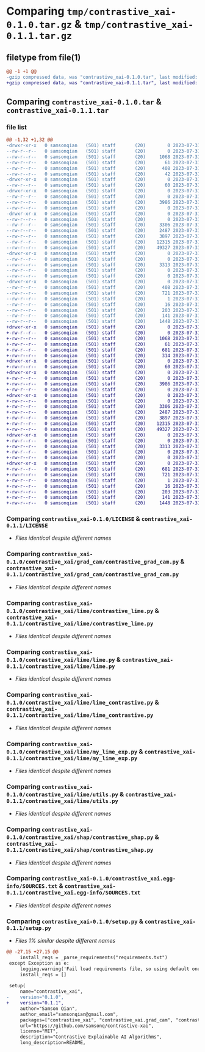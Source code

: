 # Comparing `tmp/contrastive_xai-0.1.0.tar.gz` & `tmp/contrastive_xai-0.1.1.tar.gz`

## filetype from file(1)

```diff
@@ -1 +1 @@
-gzip compressed data, was "contrastive_xai-0.1.0.tar", last modified: Mon Jul 31 02:51:50 2023, max compression
+gzip compressed data, was "contrastive_xai-0.1.1.tar", last modified: Mon Jul 31 02:54:12 2023, max compression
```

## Comparing `contrastive_xai-0.1.0.tar` & `contrastive_xai-0.1.1.tar`

### file list

```diff
@@ -1,32 +1,32 @@
-drwxr-xr-x   0 samsonqian   (501) staff       (20)        0 2023-07-31 02:51:50.470887 contrastive_xai-0.1.0/
--rw-r--r--   0 samsonqian   (501) staff       (20)        0 2023-07-31 02:31:03.000000 contrastive_xai-0.1.0/Dockerfile
--rw-r--r--   0 samsonqian   (501) staff       (20)     1068 2023-07-31 02:29:28.000000 contrastive_xai-0.1.0/LICENSE
--rw-r--r--   0 samsonqian   (501) staff       (20)       61 2023-07-31 02:32:08.000000 contrastive_xai-0.1.0/MANIFEST.in
--rw-r--r--   0 samsonqian   (501) staff       (20)      408 2023-07-31 02:51:50.470973 contrastive_xai-0.1.0/PKG-INFO
--rw-r--r--   0 samsonqian   (501) staff       (20)       42 2023-07-31 02:29:28.000000 contrastive_xai-0.1.0/README.md
-drwxr-xr-x   0 samsonqian   (501) staff       (20)        0 2023-07-31 02:51:50.465674 contrastive_xai-0.1.0/contrastive_xai/
--rw-r--r--   0 samsonqian   (501) staff       (20)       60 2023-07-31 02:40:18.000000 contrastive_xai-0.1.0/contrastive_xai/__init__.py
-drwxr-xr-x   0 samsonqian   (501) staff       (20)        0 2023-07-31 02:51:50.466937 contrastive_xai-0.1.0/contrastive_xai/grad_cam/
--rw-r--r--   0 samsonqian   (501) staff       (20)        0 2023-07-31 02:39:52.000000 contrastive_xai-0.1.0/contrastive_xai/grad_cam/__init__.py
--rw-r--r--   0 samsonqian   (501) staff       (20)     3986 2023-07-31 02:48:34.000000 contrastive_xai-0.1.0/contrastive_xai/grad_cam/contrastive_grad_cam.py
--rw-r--r--   0 samsonqian   (501) staff       (20)        0 2023-07-31 02:39:56.000000 contrastive_xai-0.1.0/contrastive_xai/grad_cam/grad_cam.py
-drwxr-xr-x   0 samsonqian   (501) staff       (20)        0 2023-07-31 02:51:50.468594 contrastive_xai-0.1.0/contrastive_xai/lime/
--rw-r--r--   0 samsonqian   (501) staff       (20)        0 2023-07-31 02:38:59.000000 contrastive_xai-0.1.0/contrastive_xai/lime/__init__.py
--rw-r--r--   0 samsonqian   (501) staff       (20)     3306 2023-07-31 02:47:22.000000 contrastive_xai-0.1.0/contrastive_xai/lime/contrastive_lime.py
--rw-r--r--   0 samsonqian   (501) staff       (20)     2487 2023-07-31 02:39:46.000000 contrastive_xai-0.1.0/contrastive_xai/lime/lime.py
--rw-r--r--   0 samsonqian   (501) staff       (20)     3897 2023-07-31 02:28:35.000000 contrastive_xai-0.1.0/contrastive_xai/lime/lime_contrastive.py
--rw-r--r--   0 samsonqian   (501) staff       (20)    12315 2023-07-31 02:28:39.000000 contrastive_xai-0.1.0/contrastive_xai/lime/my_lime_exp.py
--rw-r--r--   0 samsonqian   (501) staff       (20)    49327 2023-07-31 02:28:41.000000 contrastive_xai-0.1.0/contrastive_xai/lime/utils.py
-drwxr-xr-x   0 samsonqian   (501) staff       (20)        0 2023-07-31 02:51:50.470778 contrastive_xai-0.1.0/contrastive_xai/shap/
--rw-r--r--   0 samsonqian   (501) staff       (20)        0 2023-07-31 02:40:00.000000 contrastive_xai-0.1.0/contrastive_xai/shap/__init__.py
--rw-r--r--   0 samsonqian   (501) staff       (20)     3313 2023-07-31 02:49:24.000000 contrastive_xai-0.1.0/contrastive_xai/shap/contrastive_shap.py
--rw-r--r--   0 samsonqian   (501) staff       (20)        0 2023-07-31 02:40:03.000000 contrastive_xai-0.1.0/contrastive_xai/shap/shap.py
--rw-r--r--   0 samsonqian   (501) staff       (20)        0 2023-07-31 02:31:38.000000 contrastive_xai-0.1.0/contrastive_xai/utils.py
-drwxr-xr-x   0 samsonqian   (501) staff       (20)        0 2023-07-31 02:51:50.466284 contrastive_xai-0.1.0/contrastive_xai.egg-info/
--rw-r--r--   0 samsonqian   (501) staff       (20)      408 2023-07-31 02:51:50.000000 contrastive_xai-0.1.0/contrastive_xai.egg-info/PKG-INFO
--rw-r--r--   0 samsonqian   (501) staff       (20)      721 2023-07-31 02:51:50.000000 contrastive_xai-0.1.0/contrastive_xai.egg-info/SOURCES.txt
--rw-r--r--   0 samsonqian   (501) staff       (20)        1 2023-07-31 02:51:50.000000 contrastive_xai-0.1.0/contrastive_xai.egg-info/dependency_links.txt
--rw-r--r--   0 samsonqian   (501) staff       (20)       16 2023-07-31 02:51:50.000000 contrastive_xai-0.1.0/contrastive_xai.egg-info/top_level.txt
--rw-r--r--   0 samsonqian   (501) staff       (20)      203 2023-07-31 02:32:16.000000 contrastive_xai-0.1.0/requirements.txt
--rw-r--r--   0 samsonqian   (501) staff       (20)      141 2023-07-31 02:51:50.471318 contrastive_xai-0.1.0/setup.cfg
--rw-r--r--   0 samsonqian   (501) staff       (20)     1448 2023-07-31 02:42:35.000000 contrastive_xai-0.1.0/setup.py
+drwxr-xr-x   0 samsonqian   (501) staff       (20)        0 2023-07-31 02:54:12.021549 contrastive_xai-0.1.1/
+-rw-r--r--   0 samsonqian   (501) staff       (20)        0 2023-07-31 02:31:03.000000 contrastive_xai-0.1.1/Dockerfile
+-rw-r--r--   0 samsonqian   (501) staff       (20)     1068 2023-07-31 02:29:28.000000 contrastive_xai-0.1.1/LICENSE
+-rw-r--r--   0 samsonqian   (501) staff       (20)       61 2023-07-31 02:32:08.000000 contrastive_xai-0.1.1/MANIFEST.in
+-rw-r--r--   0 samsonqian   (501) staff       (20)      681 2023-07-31 02:54:12.021622 contrastive_xai-0.1.1/PKG-INFO
+-rw-r--r--   0 samsonqian   (501) staff       (20)      314 2023-07-31 02:53:40.000000 contrastive_xai-0.1.1/README.md
+drwxr-xr-x   0 samsonqian   (501) staff       (20)        0 2023-07-31 02:54:12.016820 contrastive_xai-0.1.1/contrastive_xai/
+-rw-r--r--   0 samsonqian   (501) staff       (20)       60 2023-07-31 02:40:18.000000 contrastive_xai-0.1.1/contrastive_xai/__init__.py
+drwxr-xr-x   0 samsonqian   (501) staff       (20)        0 2023-07-31 02:54:12.018015 contrastive_xai-0.1.1/contrastive_xai/grad_cam/
+-rw-r--r--   0 samsonqian   (501) staff       (20)        0 2023-07-31 02:39:52.000000 contrastive_xai-0.1.1/contrastive_xai/grad_cam/__init__.py
+-rw-r--r--   0 samsonqian   (501) staff       (20)     3986 2023-07-31 02:48:34.000000 contrastive_xai-0.1.1/contrastive_xai/grad_cam/contrastive_grad_cam.py
+-rw-r--r--   0 samsonqian   (501) staff       (20)        0 2023-07-31 02:39:56.000000 contrastive_xai-0.1.1/contrastive_xai/grad_cam/grad_cam.py
+drwxr-xr-x   0 samsonqian   (501) staff       (20)        0 2023-07-31 02:54:12.019538 contrastive_xai-0.1.1/contrastive_xai/lime/
+-rw-r--r--   0 samsonqian   (501) staff       (20)        0 2023-07-31 02:38:59.000000 contrastive_xai-0.1.1/contrastive_xai/lime/__init__.py
+-rw-r--r--   0 samsonqian   (501) staff       (20)     3306 2023-07-31 02:47:22.000000 contrastive_xai-0.1.1/contrastive_xai/lime/contrastive_lime.py
+-rw-r--r--   0 samsonqian   (501) staff       (20)     2487 2023-07-31 02:39:46.000000 contrastive_xai-0.1.1/contrastive_xai/lime/lime.py
+-rw-r--r--   0 samsonqian   (501) staff       (20)     3897 2023-07-31 02:28:35.000000 contrastive_xai-0.1.1/contrastive_xai/lime/lime_contrastive.py
+-rw-r--r--   0 samsonqian   (501) staff       (20)    12315 2023-07-31 02:28:39.000000 contrastive_xai-0.1.1/contrastive_xai/lime/my_lime_exp.py
+-rw-r--r--   0 samsonqian   (501) staff       (20)    49327 2023-07-31 02:28:41.000000 contrastive_xai-0.1.1/contrastive_xai/lime/utils.py
+drwxr-xr-x   0 samsonqian   (501) staff       (20)        0 2023-07-31 02:54:12.021447 contrastive_xai-0.1.1/contrastive_xai/shap/
+-rw-r--r--   0 samsonqian   (501) staff       (20)        0 2023-07-31 02:40:00.000000 contrastive_xai-0.1.1/contrastive_xai/shap/__init__.py
+-rw-r--r--   0 samsonqian   (501) staff       (20)     3313 2023-07-31 02:49:24.000000 contrastive_xai-0.1.1/contrastive_xai/shap/contrastive_shap.py
+-rw-r--r--   0 samsonqian   (501) staff       (20)        0 2023-07-31 02:40:03.000000 contrastive_xai-0.1.1/contrastive_xai/shap/shap.py
+-rw-r--r--   0 samsonqian   (501) staff       (20)        0 2023-07-31 02:31:38.000000 contrastive_xai-0.1.1/contrastive_xai/utils.py
+drwxr-xr-x   0 samsonqian   (501) staff       (20)        0 2023-07-31 02:54:12.017399 contrastive_xai-0.1.1/contrastive_xai.egg-info/
+-rw-r--r--   0 samsonqian   (501) staff       (20)      681 2023-07-31 02:54:11.000000 contrastive_xai-0.1.1/contrastive_xai.egg-info/PKG-INFO
+-rw-r--r--   0 samsonqian   (501) staff       (20)      721 2023-07-31 02:54:11.000000 contrastive_xai-0.1.1/contrastive_xai.egg-info/SOURCES.txt
+-rw-r--r--   0 samsonqian   (501) staff       (20)        1 2023-07-31 02:54:11.000000 contrastive_xai-0.1.1/contrastive_xai.egg-info/dependency_links.txt
+-rw-r--r--   0 samsonqian   (501) staff       (20)       16 2023-07-31 02:54:11.000000 contrastive_xai-0.1.1/contrastive_xai.egg-info/top_level.txt
+-rw-r--r--   0 samsonqian   (501) staff       (20)      203 2023-07-31 02:32:16.000000 contrastive_xai-0.1.1/requirements.txt
+-rw-r--r--   0 samsonqian   (501) staff       (20)      141 2023-07-31 02:54:12.021902 contrastive_xai-0.1.1/setup.cfg
+-rw-r--r--   0 samsonqian   (501) staff       (20)     1448 2023-07-31 02:53:48.000000 contrastive_xai-0.1.1/setup.py
```

### Comparing `contrastive_xai-0.1.0/LICENSE` & `contrastive_xai-0.1.1/LICENSE`

 * *Files identical despite different names*

### Comparing `contrastive_xai-0.1.0/contrastive_xai/grad_cam/contrastive_grad_cam.py` & `contrastive_xai-0.1.1/contrastive_xai/grad_cam/contrastive_grad_cam.py`

 * *Files identical despite different names*

### Comparing `contrastive_xai-0.1.0/contrastive_xai/lime/contrastive_lime.py` & `contrastive_xai-0.1.1/contrastive_xai/lime/contrastive_lime.py`

 * *Files identical despite different names*

### Comparing `contrastive_xai-0.1.0/contrastive_xai/lime/lime.py` & `contrastive_xai-0.1.1/contrastive_xai/lime/lime.py`

 * *Files identical despite different names*

### Comparing `contrastive_xai-0.1.0/contrastive_xai/lime/lime_contrastive.py` & `contrastive_xai-0.1.1/contrastive_xai/lime/lime_contrastive.py`

 * *Files identical despite different names*

### Comparing `contrastive_xai-0.1.0/contrastive_xai/lime/my_lime_exp.py` & `contrastive_xai-0.1.1/contrastive_xai/lime/my_lime_exp.py`

 * *Files identical despite different names*

### Comparing `contrastive_xai-0.1.0/contrastive_xai/lime/utils.py` & `contrastive_xai-0.1.1/contrastive_xai/lime/utils.py`

 * *Files identical despite different names*

### Comparing `contrastive_xai-0.1.0/contrastive_xai/shap/contrastive_shap.py` & `contrastive_xai-0.1.1/contrastive_xai/shap/contrastive_shap.py`

 * *Files identical despite different names*

### Comparing `contrastive_xai-0.1.0/contrastive_xai.egg-info/SOURCES.txt` & `contrastive_xai-0.1.1/contrastive_xai.egg-info/SOURCES.txt`

 * *Files identical despite different names*

### Comparing `contrastive_xai-0.1.0/setup.py` & `contrastive_xai-0.1.1/setup.py`

 * *Files 1% similar despite different names*

```diff
@@ -27,15 +27,15 @@
     install_reqs = _parse_requirements("requirements.txt")
 except Exception as e:
     logging.warning('Fail load requirements file, so using default ones.')
     install_reqs = []
 
 setup(
     name="contrastive_xai",
-    version="0.1.0",
+    version="0.1.1",
     author="Samson Qian",
     author_email="samsonqian@gmail.com",
     packages=["contrastive_xai", "contrastive_xai.grad_cam", "contrastive_xai.lime", "contrastive_xai.shap"],
     url="https://github.com/samsonq/contrastive-xai",
     license="MIT",
     description="Contrastive Explainable AI Algorithms",
     long_description=README,
```

